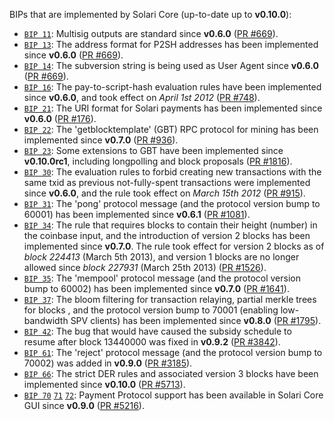 BIPs that are implemented by Solari Core (up-to-date up to **v0.10.0**):

* [`BIP 11`](https://github.com/solari/bips/blob/master/bip-0011.mediawiki): Multisig outputs are standard since **v0.6.0** ([PR #669](https://github.com/solari/solari/pull/669)).
* [`BIP 13`](https://github.com/solari/bips/blob/master/bip-0013.mediawiki): The address format for P2SH addresses has been implemented since **v0.6.0** ([PR #669](https://github.com/solari/solari/pull/669)).
* [`BIP 14`](https://github.com/solari/bips/blob/master/bip-0014.mediawiki): The subversion string is being used as User Agent since **v0.6.0** ([PR #669](https://github.com/solari/solari/pull/669)).
* [`BIP 16`](https://github.com/solari/bips/blob/master/bip-0016.mediawiki): The pay-to-script-hash evaluation rules have been implemented since **v0.6.0**, and took effect on *April 1st 2012* ([PR #748](https://github.com/solari/solari/pull/748)).
* [`BIP 21`](https://github.com/solari/bips/blob/master/bip-0021.mediawiki): The URI format for Solari payments has been implemented since **v0.6.0** ([PR #176](https://github.com/solari/solari/pull/176)).
* [`BIP 22`](https://github.com/solari/bips/blob/master/bip-0022.mediawiki): The 'getblocktemplate' (GBT) RPC protocol for mining has been implemented since **v0.7.0** ([PR #936](https://github.com/solari/solari/pull/936)).
* [`BIP 23`](https://github.com/solari/bips/blob/master/bip-0023.mediawiki): Some extensions to GBT have been implemented since **v0.10.0rc1**, including longpolling and block proposals ([PR #1816](https://github.com/solari/solari/pull/1816)).
* [`BIP 30`](https://github.com/solari/bips/blob/master/bip-0030.mediawiki): The evaluation rules to forbid creating new transactions with the same txid as previous not-fully-spent transactions were implemented since **v0.6.0**, and the rule took effect on *March 15th 2012* ([PR #915](https://github.com/solari/solari/pull/915)).
* [`BIP 31`](https://github.com/solari/bips/blob/master/bip-0031.mediawiki): The 'pong' protocol message (and the protocol version bump to 60001) has been implemented since **v0.6.1** ([PR #1081](https://github.com/solari/solari/pull/1081)).
* [`BIP 34`](https://github.com/solari/bips/blob/master/bip-0034.mediawiki): The rule that requires blocks to contain their height (number) in the coinbase input, and the introduction of version 2 blocks has been implemented since **v0.7.0**. The rule took effect for version 2 blocks as of *block 224413* (March 5th 2013), and version 1 blocks are no longer allowed since *block 227931* (March 25th 2013) ([PR #1526](https://github.com/solari/solari/pull/1526)).
* [`BIP 35`](https://github.com/solari/bips/blob/master/bip-0035.mediawiki): The 'mempool' protocol message (and the protocol version bump to 60002) has been implemented since **v0.7.0** ([PR #1641](https://github.com/solari/solari/pull/1641)).
* [`BIP 37`](https://github.com/solari/bips/blob/master/bip-0037.mediawiki): The bloom filtering for transaction relaying, partial merkle trees for blocks , and the protocol version bump to 70001 (enabling low-bandwidth SPV clients) has been implemented since **v0.8.0** ([PR #1795](https://github.com/solari/solari/pull/1795)).
* [`BIP 42`](https://github.com/solari/bips/blob/master/bip-0042.mediawiki): The bug that would have caused the subsidy schedule to resume after block 13440000 was fixed in **v0.9.2** ([PR #3842](https://github.com/solari/solari/pull/3842)).
* [`BIP 61`](https://github.com/solari/bips/blob/master/bip-0061.mediawiki): The 'reject' protocol message (and the protocol version bump to 70002) was added in **v0.9.0** ([PR #3185](https://github.com/solari/solari/pull/3185)).
* [`BIP 66`](https://github.com/solari/bips/blob/master/bip-0066.mediawiki): The strict DER rules and associated version 3 blocks have been implemented since **v0.10.0** ([PR #5713](https://github.com/solari/solari/pull/5713)).
* [`BIP 70`](https://github.com/solari/bips/blob/master/bip-0070.mediawiki) [`71`](https://github.com/solari/bips/blob/master/bip-0071.mediawiki) [`72`](https://github.com/solari/bips/blob/master/bip-0072.mediawiki): Payment Protocol support has been available in Solari Core GUI since **v0.9.0** ([PR #5216](https://github.com/solari/solari/pull/5216)).
